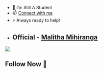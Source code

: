 - 💫 I’m Still A Student
- 📫 [Connect with me](https://github.com/malithamihiranga01)
- ⚡ Always ready to help!
-  ## Official - [Malitha Mihiranga](https://github.com/malithamihiranga01)
<img src="https://avatars.githubusercontent.com/u/99935072?v=4">



              
 ## Follow Now  💫 
